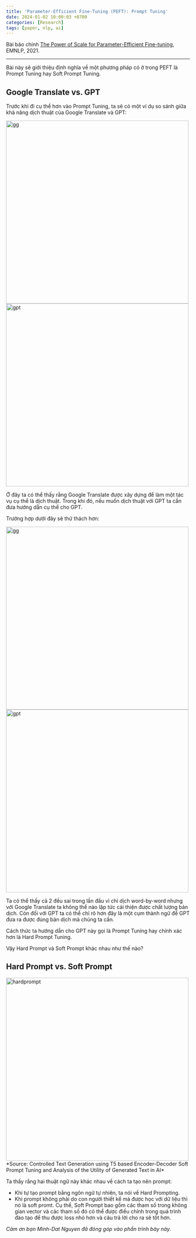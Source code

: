 ```yaml
---
title: 'Parameter-Efficient Fine-Tuning (PEFT): Prompt Tuning'
date: 2024-01-02 10:00:03 +0700
categories: [Research]
tags: [paper, nlp, ai]     
---
```

Bài báo chính [The Power of Scale for Parameter-Efficient Fine-tuning](https://arxiv.org/pdf/2104.08691.pdf), EMNLP, 2021.

---

Bài này sẽ giới thiệu định nghĩa về một phương pháp có ở trong PEFT là Prompt Tuning hay Soft Prompt Tuning.

## Google Translate vs. GPT

Trước khi đi cụ thể hơn vào Prompt Tuning, ta sẽ có một ví dụ so sánh giữa khả năng dịch thuật của Google Translate và GPT:

<img src="https://i.ibb.co/LdVdnPJ/Screenshot-from-2024-01-02-19-26-55.png" alt="gg" width=500/> 

<img src="https://i.ibb.co/3mBnxFL/Screenshot-from-2024-01-02-19-28-10.png" alt="gpt" width=500/>

Ở đây ta có thể thấy rằng Google Translate được xây dựng để làm một tác vụ cụ thể là dịch thuật. Trong khi đó, nếu muốn dịch thuật với GPT ta cần đưa hướng dẫn cụ thể cho GPT.

Trường hợp dưới đây sẽ thử thách hơn:

<img src="https://i.ibb.co/SRbZRqr/Screenshot-from-2024-01-02-19-29-45.png" alt="gg" width=500/> 
<img src="https://i.ibb.co/hY1w2HJ/Screenshot-from-2024-01-02-19-31-33.png" alt="gpt" width=500/>

Ta có thể thấy cả 2 đều sai trong lần đầu vì chỉ dịch word-by-word nhưng với Google Translate ta không thể nào lập tức cải thiện được chất lượng bản dịch. Còn đối với GPT ta có thể chỉ rõ hơn đây là một cụm thành ngữ để GPT đưa ra được đúng bản dịch mà chúng ta cần. 

Cách thức ta hướng dẫn cho GPT này gọi là Prompt Tuning hay chính xác hơn là Hard Prompt Tuning. 

Vậy Hard Prompt và Soft Prompt khác nhau như thế nào?


## Hard Prompt vs. Soft Prompt

<img src="https://www.researchgate.net/publication/366062946/figure/fig1/AS:11431281105340756@1670383256990/The-comparison-between-the-previous-T5-prompt-tuning-method-part-a-and-the-introduced.jpg" alt="hardprompt" width=500/>
*Source: Controlled Text Generation using T5 based Encoder-Decoder Soft Prompt Tuning and Analysis of the Utility of Generated Text in AI*

Ta thấy rằng hai thuật ngữ này khác nhau về cách ta tạo nên prompt:
- Khi tự tạo prompt bằng ngôn ngữ tự nhiên, ta nói về Hard Prompting.
- Khi prompt không phải do con người thiết kế mà được học với dữ liệu thì nó là soft promt. Cụ thể, Soft Prompt bao gồm các tham số trong không gian vector và các tham số đó có thể được điều chỉnh trong quá trình đào tạo để thu được loss nhỏ hơn và câu trả lời cho ra sẽ tốt hơn.

*Cảm ơn bạn Minh-Dat Nguyen đã đóng góp vào phần trình bày này.*
